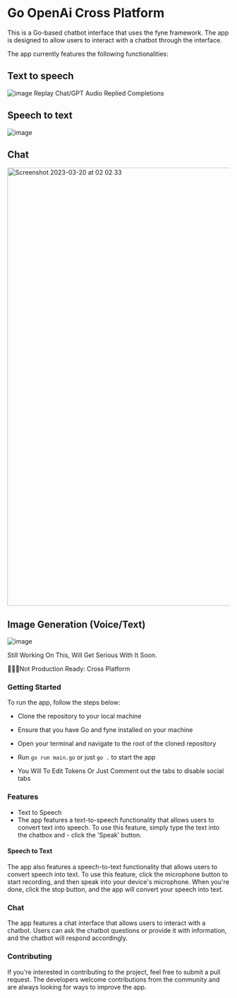 # Go OpenAi Cross Platform

This is a Go-based chatbot interface that uses the fyne framework. The app is designed to allow users to interact with a chatbot through the interface.

The app currently features the following functionalities:


## Text to speech
![image](https://user-images.githubusercontent.com/13138647/226470554-a434ebf2-a52b-4861-a5f6-a96285b420b8.png)
 Replay Chat/GPT Audio Replied Completions
 
 
## Speech to text
![image](https://user-images.githubusercontent.com/13138647/226220962-bc58258c-4b81-4149-a2ca-16f09486f03a.png)

## Chat
<img width="991" alt="Screenshot 2023-03-20 at 02 02 33" src="https://user-images.githubusercontent.com/13138647/226220764-a49bc6d7-2c53-4c77-bfef-0a5dc27ad4d9.png">

## Image Generation (Voice/Text)
![image](https://user-images.githubusercontent.com/13138647/226736530-2e3a4f69-95b0-4538-ac00-48643a5875ba.png)

Still Working On This, Will Get Serious With It Soon.

👨🏽‍💻Not Production Ready: Cross Platform

### Getting Started
To run the app, follow the steps below:

- Clone the repository to your local machine

- Ensure that you have Go and fyne installed on your machine

- Open your terminal and navigate to the root of the cloned repository

- Run `go run main.go` or just `go .` to start the app

- You Will To Edit Tokens Or Just Comment out the tabs to disable social tabs

### Features

- Text to Speech
- The app features a text-to-speech functionality that allows users to convert text into speech. To use this feature, simply type the text into the chatbox and - click the 'Speak' button.

#### Speech to Text

The app also features a speech-to-text functionality that allows users to convert speech into text. To use this feature, click the microphone button to start recording, and then speak into your device's microphone. When you're done, click the stop button, and the app will convert your speech into text.

### Chat

The app features a chat interface that allows users to interact with a chatbot. Users can ask the chatbot questions or provide it with information, and the chatbot will respond accordingly.

### Contributing
If you're interested in contributing to the project, feel free to submit a pull request. The developers welcome contributions from the community and are always looking for ways to improve the app.
